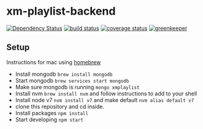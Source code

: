 # xm-playlist-backend

[![Dependency Status][david-img]][david-url]
[![build status][travis-img]][travis-url]
[![coverage status][coverage-img]][coverage-url]
[![greenkeeper][greenkeeper-image]][greenkeeper-url]

[david-img]: https://img.shields.io/david/scttcper/xm-playlist-backend.svg
[david-url]: https://david-dm.org/scttcper/xm-playlist-backend
[travis-img]: https://img.shields.io/travis/scttcper/xm-playlist-backend.svg
[travis-url]: https://travis-ci.org/scttcper/xm-playlist-backend
[coverage-img]: https://codecov.io/gh/scttcper/xm-playlist-backend/branch/master/graph/badge.svg
[coverage-url]: https://codecov.io/gh/scttcper/xm-playlist-backend
[greenkeeper-image]: https://badges.greenkeeper.io/scttcper/xm-playlist-backend.svg
[greenkeeper-url]: https://greenkeeper.io/ 

## Setup
Instructions for mac using [homebrew](http://brew.sh/)
- Install mongodb `brew install mongodb`
- Start mongodb `brew services start mongodb`
- Make sure mongodb is running `mongo xmplaylist`
- Install nvm `brew install nvm` and follow instructions to add to your shell
- Install node v7 `nvm install v7` and make default `nvm alias default v7`
- clone this repository and cd inside. 
- Install packages `npm install`
- Start developing `npm start`